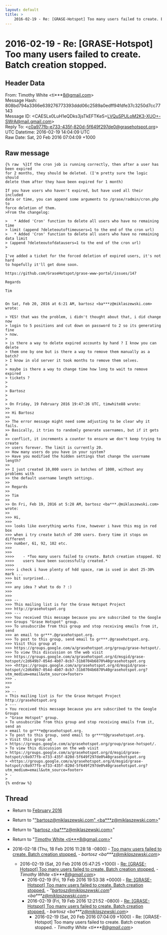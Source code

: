 ```yaml
---
layout: default
title: >
    2016-02-19 - Re: [GRASE-Hotspot] Too many users failed to create. Batch creation stopped.
---
```


# 2016-02-19 - Re: [GRASE-Hotspot] Too many users failed to create. Batch creation stopped.

## Header Data

From: Timothy White \<ti***8@gmail.com\><br>
Message Hash: 808bd794a3366e639276773393ddd06c2589a0edff94fdfe37c3250d7cc77143<br>
Message ID: \<CAESLx0LuH1eQDks3jsTkEFTKeS=LVQuSPULoM2K3-XUO+-SWrA@mail.gmail.com\><br>
Reply To: \<c0a977fb-e733-435f-820d-5f649f297de0@grasehotspot.org\><br>
UTC Datetime: 2016-02-19 14:04:09 UTC<br>
Raw Date: Sat, 20 Feb 2016 07:04:09 +1000<br>

## Raw message

```
{% raw  %}If the cron job is running correctly, then after a user has been expired
for 2 months, they should be deleted. (I'm pretty sure the logic should
delete them after they have been expired for 1 month)

If you have users who haven't expired, but have used all their included
data or time, you can append some arguments to /grase/radmin/cron.php to
force deletion of them.
>From the changelog:

>   * Added 'Cron' function to delete all users who have no remaining time
> limit (append ?deleteoutoftimeusers=1 to the end of the cron url)
>   * Added 'Cron' function to delete all users who have no remaining data limit
> (append ?deleteoutofdatausers=1 to the end of the cron url)
>

I've added a ticket for the forced deletion of expired users, it's not hard
to hopefully it'll get done soon.

https://github.com/GraseHotspot/grase-www-portal/issues/147

Regards

Tim


On Sat, Feb 20, 2016 at 6:21 AM, bartosz <ba***z@miklaszewski.com> wrote:

> YES! that was the problem, i didn't thought about that, i did change now
> login to 5 positions and cut down on password to 2 so its generating fine
> now.
>
> is there a way to delete expired accounts by hand ? I know you can delete
> them one by one but is there a way to remove them manually as a batch?
> I know in old server it took months to remove them selves.
>
> maybe is there a way to change time how long to wait to remove expired
> tickets ?
>
>
> Bartosz
>
>
> On Friday, 19 February 2016 19:47:26 UTC, timwhite88 wrote:
>>
>> Hi Bartosz
>>
>> The error message might need some adjusting to be clear why it fails.
>> Basically, it tries to randomly generate usernames, but if it gets a
>> conflict, it increments a counter to ensure we don't keep trying to create
>> users forever. The limit is currently 20.
>> How many users do you have in your system?
>> Have you modified the hidden settings that change the username length?
>>
>> I just created 10,000 users in batches of 1000, without any problems with
>> the default username length settings.
>>
>> Regards
>>
>> Tim
>>
>> On Fri, Feb 19, 2016 at 5:28 AM, bartosz <ba***.@miklaszewski.com> wrote:
>>
>>> Hi,
>>>
>>> looks like everything works fine, however i have this msg in red box
>>> when i try create batch of 200 users. Every time it stops on different
>>> number, 61, 92, 102 etc.
>>>
>>>
>>>>    - *Too many users failed to create. Batch creation stopped. 92
>>>>    users have been successfully created.*
>>>>
>>>> i check i have plenty of hdd space, ram is used in abot 25-30% mark ...
>>> bit surprised...
>>>
>>> any idea ? what to do ? :)
>>>
>>>
>>> --
>>> This mailing list is for the Grase Hotspot Project
>>> http://grasehotspot.org
>>> ---
>>> You received this message because you are subscribed to the Google
>>> Groups "Grase Hotspot" group.
>>> To unsubscribe from this group and stop receiving emails from it, send
>>> an email to gr***.@grasehotspot.org.
>>> To post to this group, send email to gr***.@grasehotspot.org.
>>> Visit this group at
>>> https://groups.google.com/a/grasehotspot.org/group/grase-hotspot/.
>>> To view this discussion on the web visit
>>> https://groups.google.com/a/grasehotspot.org/d/msgid/grase-hotspot/c2d649b7-054d-4b07-8cb7-31b0704b6870%40grasehotspot.org
>>> <https://groups.google.com/a/grasehotspot.org/d/msgid/grase-hotspot/c2d649b7-054d-4b07-8cb7-31b0704b6870%40grasehotspot.org?utm_medium=email&utm_source=footer>
>>> .
>>>
>>
>> --
> This mailing list is for the Grase Hotspot Project http://grasehotspot.org
> ---
> You received this message because you are subscribed to the Google Groups
> "Grase Hotspot" group.
> To unsubscribe from this group and stop receiving emails from it, send an
> email to gr***e@grasehotspot.org.
> To post to this group, send email to gr***t@grasehotspot.org.
> Visit this group at
> https://groups.google.com/a/grasehotspot.org/group/grase-hotspot/.
> To view this discussion on the web visit
> https://groups.google.com/a/grasehotspot.org/d/msgid/grase-hotspot/c0a977fb-e733-435f-820d-5f649f297de0%40grasehotspot.org
> <https://groups.google.com/a/grasehotspot.org/d/msgid/grase-hotspot/c0a977fb-e733-435f-820d-5f649f297de0%40grasehotspot.org?utm_medium=email&utm_source=footer>
> .
>
{% endraw %}
```

## Thread

+ Return to [February 2016](/archive/2016/02)

+ Return to "["bartosz@miklaszewski.com" <ba***z<span>@</span>miklaszewski.com>](/authors/ba___z_at_miklaszewski_com)"
+ Return to "[bartosz <ba***z<span>@</span>miklaszewski.com>](/authors/ba___z_at_miklaszewski_com)"
+ Return to "[Timothy White <ti***8<span>@</span>gmail.com>](/authors/ti___8_at_gmail_com)"

+ 2016-02-18 (Thu, 18 Feb 2016 11:28:18 -0800) - [Too many users failed to create. Batch creation stopped.](/archive/2016/02/fdecf34b1acba169c2a1ff501d15ce5028af0543f47d0d9310887f9c3210633b) - _bartosz \<ba***z@miklaszewski.com\>_
  + 2016-02-19 (Sat, 20 Feb 2016 05:47:25 +1000) - [Re: [GRASE-Hotspot] Too many users failed to create. Batch creation stopped.](/archive/2016/02/c437cba9172c059fdeefc0f2312faa4f11190a9a6a363a8b59c889d582f1d569) - _Timothy White \<ti***8@gmail.com\>_
    + 2016-02-19 (Fri, 19 Feb 2016 19:53:38 +0000) - [Re: [GRASE-Hotspot] Too many users failed to create. Batch creation stopped.](/archive/2016/02/6e84c8fc2803c36661d77ef40a1548dfb592c122f508c0ec5a47960af739e1d2) - _"bartosz@miklaszewski.com" \<ba***z@miklaszewski.com\>_
    + 2016-02-19 (Fri, 19 Feb 2016 12:21:52 -0800) - [Re: [GRASE-Hotspot] Too many users failed to create. Batch creation stopped.](/archive/2016/02/ca40ddae27a22c153bd04f3f9f5ba98ce6e6b07808920ef65c7d89152303f0aa) - _bartosz \<ba***z@miklaszewski.com\>_
      + 2016-02-19 (Sat, 20 Feb 2016 07:04:09 +1000) - Re: [GRASE-Hotspot] Too many users failed to create. Batch creation stopped. - _Timothy White \<ti***8@gmail.com\>_

